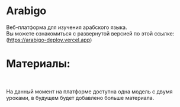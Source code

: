 # Arabigo
Веб-платформа для изучения арабского языка.<br/>
Вы можете ознакомиться с развернутой версией по этой ссылке:  (https://arabigo-deploy.vercel.app)
<h1>Материалы: </h1><br/>
<p>На данный момент на платформе доступна одна модель с двумя уроками, в будущем будет добавлено больше материала.</p>
